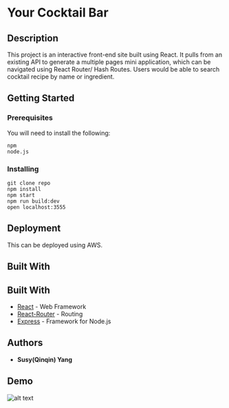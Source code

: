# Your Cocktail Bar

## Description

This project is an interactive front-end site built using React. It pulls from an existing API to generate a multiple pages mini application, which can be navigated using React Router/ Hash Routes. Users would be able to search cocktail recipe by name or ingredient. 

## Getting Started

### Prerequisites

You will need to install the following:

```
npm
node.js
```

### Installing

```
git clone repo
npm install
npm start
npm run build:dev
open localhost:3555
```

## Deployment

This can be deployed using AWS.

## Built With

## Built With

- [React](https://reactjs.org/docs/forms.html) - Web Framework
- [React-Router](https://reacttraining.com/react-router/) - Routing
- [Express](https://expressjs.com/) - Framework for Node.js

## Authors

- **Susy(Qinqin) Yang**

## Demo

![alt text](http://g.recordit.co/f4uyDxJrN7.gif)
